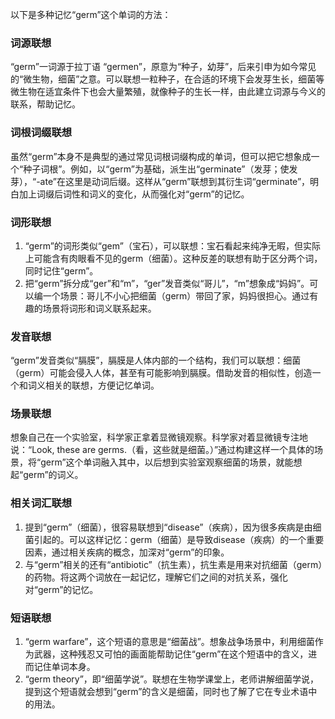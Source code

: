 以下是多种记忆“germ”这个单词的方法：

### 词源联想
“germ”一词源于拉丁语 “germen”，原意为“种子，幼芽”，后来引申为如今常见的“微生物，细菌”之意。可以联想一粒种子，在合适的环境下会发芽生长，细菌等微生物在适宜条件下也会大量繁殖，就像种子的生长一样，由此建立词源与今义的联系，帮助记忆。

### 词根词缀联想
虽然“germ”本身不是典型的通过常见词根词缀构成的单词，但可以把它想象成一个“种子词根”。例如，以“germ”为基础，派生出“germinate”（发芽；使发芽），“-ate”在这里是动词后缀。这样从“germ”联想到其衍生词“germinate”，明白加上词缀后词性和词义的变化，从而强化对“germ”的记忆。

### 词形联想
1. “germ”的词形类似“gem”（宝石），可以联想：宝石看起来纯净无暇，但实际上可能含有肉眼看不见的germ（细菌）。这种反差的联想有助于区分两个词，同时记住“germ”。
2. 把“germ”拆分成“ger”和“m”，“ger”发音类似“哥儿”，“m”想象成“妈妈”。可以编一个场景：哥儿不小心把细菌（germ）带回了家，妈妈很担心。通过有趣的场景将词形和词义联系起来。

### 发音联想
“germ”发音类似“膈膜”，膈膜是人体内部的一个结构，我们可以联想：细菌（germ）可能会侵入人体，甚至有可能影响到膈膜。借助发音的相似性，创造一个和词义相关的联想，方便记忆单词。

### 场景联想
想象自己在一个实验室，科学家正拿着显微镜观察。科学家对着显微镜专注地说：“Look, these are germs.（看，这些就是细菌。）”通过构建这样一个具体的场景，将“germ”这个单词融入其中，以后想到实验室观察细菌的场景，就能想起“germ”的词义。

### 相关词汇联想
1. 提到“germ”（细菌），很容易联想到“disease”（疾病），因为很多疾病是由细菌引起的。可以这样记忆：germ（细菌）是导致disease（疾病）的一个重要因素，通过相关疾病的概念，加深对“germ”的印象。
2. 与“germ”相关的还有“antibiotic”（抗生素），抗生素是用来对抗细菌（germ）的药物。将这两个词放在一起记忆，理解它们之间的对抗关系，强化对“germ”的记忆。

### 短语联想
1. “germ warfare”，这个短语的意思是“细菌战”。想象战争场景中，利用细菌作为武器，这种残忍又可怕的画面能帮助记住“germ”在这个短语中的含义，进而记住单词本身。
2. “germ theory”，即“细菌学说”。联想在生物学课堂上，老师讲解细菌学说，提到这个短语就会想到“germ”的含义是细菌，同时也了解了它在专业术语中的用法。 
